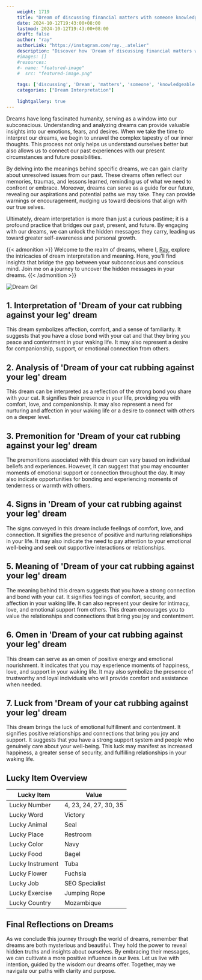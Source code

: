 ```yaml
---
    weight: 1719
    title: "Dream of discussing financial matters with someone knowledgeable."  # Assuming 'title' column exists
    date: 2024-10-12T19:43:00+08:00
    lastmod: 2024-10-12T19:43:00+08:00
    draft: false
    author: "ray"
    authorLink: "https://instagram.com/ray._.atelier"
    description: "Discover how 'Dream of discussing financial matters with someone knowledgeable.' can interpret your future and uncover its significant meanings in your life."
    #images: []
    #resources:
    #- name: "featured-image"
    #  src: "featured-image.png"
    
    tags: ['discussing', 'Dream', 'matters', 'someone', 'knowledgeable', 'financial']
    categories: ["Dream Interpretation"]
    
    lightgallery: true
---
```

    
Dreams have long fascinated humanity, serving as a window into our subconscious. Understanding and analyzing dreams can provide valuable insights into our emotions, fears, and desires. When we take the time to interpret our dreams, we begin to unravel the complex tapestry of our inner thoughts. This process not only helps us understand ourselves better but also allows us to connect our past experiences with our present circumstances and future possibilities.

By delving into the meanings behind specific dreams, we can gain clarity about unresolved issues from our past. These dreams often reflect our memories, traumas, and lessons learned, reminding us of what we need to confront or embrace. Moreover, dreams can serve as a guide for our future, revealing our aspirations and potential paths we may take. They can provide warnings or encouragement, nudging us toward decisions that align with our true selves.

Ultimately, dream interpretation is more than just a curious pastime; it is a profound practice that bridges our past, present, and future. By engaging with our dreams, we can unlock the hidden messages they carry, leading us toward greater self-awareness and personal growth.

{{< admonition >}}
Welcome to the realm of dreams, where I, [Ray](https://instagram.com/ray._.atelier), explore the intricacies of dream interpretation and meaning. Here, you’ll find insights that bridge the gap between your subconscious and conscious mind. Join me on a journey to uncover the hidden messages in your dreams.
{{< /admonition >}}

![Dream Grl](https://cdn.pixabay.com/photo/2017/11/02/03/35/gothic-2910057_1280.jpg "Dream Grl")

## 1. Interpretation of 'Dream of your cat rubbing against your leg' dream
 This dream symbolizes affection, comfort, and a sense of familiarity. It suggests that you have a close bond with your cat and that they bring you peace and contentment in your waking life. It may also represent a desire for companionship, support, or emotional connection from others.

## 2. Analysis of 'Dream of your cat rubbing against your leg' dream
 This dream can be interpreted as a reflection of the strong bond you share with your cat. It signifies their presence in your life, providing you with comfort, love, and companionship. It may also represent a need for nurturing and affection in your waking life or a desire to connect with others on a deeper level.

## 3. Premonition for 'Dream of your cat rubbing against your leg' dream
 The premonitions associated with this dream can vary based on individual beliefs and experiences. However, it can suggest that you may encounter moments of emotional support or connection throughout the day. It may also indicate opportunities for bonding and experiencing moments of tenderness or warmth with others.

## 4. Signs in 'Dream of your cat rubbing against your leg' dream
 The signs conveyed in this dream include feelings of comfort, love, and connection. It signifies the presence of positive and nurturing relationships in your life. It may also indicate the need to pay attention to your emotional well-being and seek out supportive interactions or relationships.

## 5. Meaning of 'Dream of your cat rubbing against your leg' dream
 The meaning behind this dream suggests that you have a strong connection and bond with your cat. It signifies feelings of comfort, security, and affection in your waking life. It can also represent your desire for intimacy, love, and emotional support from others. This dream encourages you to value the relationships and connections that bring you joy and contentment.

## 6. Omen in 'Dream of your cat rubbing against your leg' dream
 This dream can serve as an omen of positive energy and emotional nourishment. It indicates that you may experience moments of happiness, love, and support in your waking life. It may also symbolize the presence of trustworthy and loyal individuals who will provide comfort and assistance when needed.

## 7. Luck from 'Dream of your cat rubbing against your leg' dream
 This dream brings the luck of emotional fulfillment and contentment. It signifies positive relationships and connections that bring you joy and support. It suggests that you have a strong support system and people who genuinely care about your well-being. This luck may manifest as increased happiness, a greater sense of security, and fulfilling relationships in your waking life.

## Lucky Item Overview
| Lucky Item          | Value              |
|---------------|--------------------|
| Lucky Number        | 4, 23, 24, 27, 30, 35  |
| Lucky Word          | Victory |
| Lucky Animal        | Seal |
| Lucky Place         | Restroom     |
| Lucky Color         | Navy     |
| Lucky Food          | Bagel      |
| Lucky Instrument    | Tuba |
| Lucky Flower        | Fuchsia    |
| Lucky Job           | SEO Specialist       |
| Lucky Exercise      | Jumping Rope  |
| Lucky Country       | Mozambique    |


##  Final Reflections on Dreams

As we conclude this journey through the world of dreams, remember that dreams are both mysterious and beautiful. They hold the power to reveal hidden truths and insights about ourselves. By embracing their messages, we can cultivate a more positive influence in our lives. Let us live with intention, guided by the wisdom our dreams offer. Together, may we navigate our paths with clarity and purpose.
